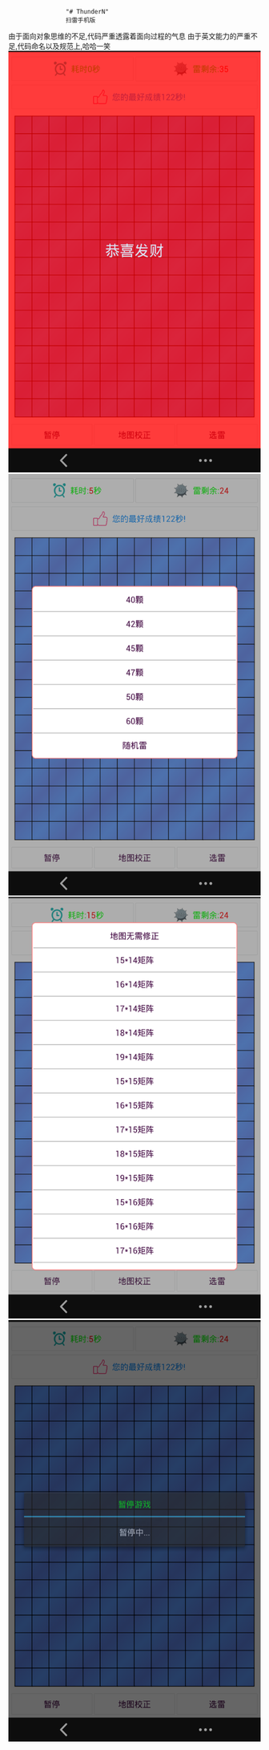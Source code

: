 					"# ThunderN" 
					扫雷手机版
由于面向对象思维的不足,代码严重透露着面向过程的气息
由于英文能力的严重不足,代码命名以及规范上,哈哈一笑
![image](https://github.com/majunm/ThunderN/blob/master/t0.png)
![image](https://github.com/majunm/ThunderN/blob/master/t1.png)
![image](https://github.com/majunm/ThunderN/blob/master/t2.png)
![image](https://github.com/majunm/ThunderN/blob/master/t3.png)